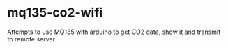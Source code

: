 # mq135-co2-wifi
Attempts to use MQ135 with arduino to get CO2 data, show it and transmit to remote server
